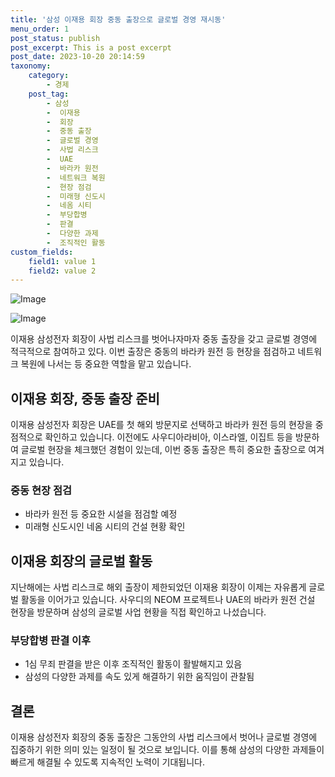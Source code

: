 ```yaml
---
title: '삼성 이재용 회장 중동 출장으로 글로벌 경영 재시동'
menu_order: 1
post_status: publish
post_excerpt: This is a post excerpt
post_date: 2023-10-20 20:14:59
taxonomy:
    category:
        - 경제
    post_tag:
        - 삼성
        -  이재용
        -  회장
        -  중동 출장
        -  글로벌 경영
        -  사법 리스크
        -  UAE
        -  바라카 원전
        -  네트워크 복원
        -  현장 점검
        -  미래형 신도시
        -  네옴 시티
        -  부당합병
        -  판결
        -  다양한 과제
        -  조직적인 활동
custom_fields:
    field1: value 1
    field2: value 2
---
```


![Image](https://imgnews.pstatic.net/image/009/2024/02/07/0005255700_001_20240207003101010.png?type=w647)

![Image](https://imgnews.pstatic.net/image/009/2024/02/07/0005255700_002_20240207003101096.png?type=w647)


이재용 삼성전자 회장이 사법 리스크를 벗어나자마자 중동 출장을 갖고 글로벌 경영에 적극적으로 참여하고 있다. 이번 출장은 중동의 바라카 원전 등 현장을 점검하고 네트워크 복원에 나서는 등 중요한 역할을 맡고 있습니다.

## 이재용 회장, 중동 출장 준비
이재용 삼성전자 회장은 UAE를 첫 해외 방문지로 선택하고 바라카 원전 등의 현장을 중점적으로 확인하고 있습니다. 이전에도 사우디아라비아, 이스라엘, 이집트 등을 방문하여 글로벌 현장을 체크했던 경험이 있는데, 이번 중동 출장은 특히 중요한 출장으로 여겨지고 있습니다.

### 중동 현장 점검
- 바라카 원전 등 중요한 시설을 점검할 예정
- 미래형 신도시인 네옴 시티의 건설 현황 확인

## 이재용 회장의 글로벌 활동
지난해에는 사법 리스크로 해외 출장이 제한되었던 이재용 회장이 이제는 자유롭게 글로벌 활동을 이어가고 있습니다. 사우디의 NEOM 프로젝트나 UAE의 바라카 원전 건설 현장을 방문하며 삼성의 글로벌 사업 현황을 직접 확인하고 나섰습니다.

### 부당합병 판결 이후
- 1심 무죄 판결을 받은 이후 조직적인 활동이 활발해지고 있음
- 삼성의 다양한 과제를 속도 있게 해결하기 위한 움직임이 관찰됨

## 결론
이재용 삼성전자 회장의 중동 출장은 그동안의 사법 리스크에서 벗어나 글로벌 경영에 집중하기 위한 의미 있는 일정이 될 것으로 보입니다. 이를 통해 삼성의 다양한 과제들이 빠르게 해결될 수 있도록 지속적인 노력이 기대됩니다.
